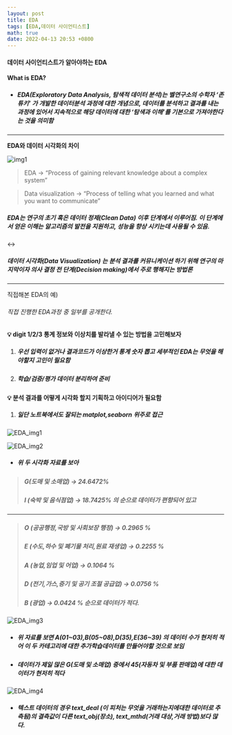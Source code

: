 ```yaml
---
layout: post
title: EDA
tags: [EDA,데이터 사이언티스트]
math: true
date: 2022-04-13 20:53 +0800
---
```


#### 데이터 사이언티스트가 알아야하는 EDA


**What is EDA?**

- ##### EDA(Exploratory Data Analysis, 탐색적 데이터 분석)는 벨연구소의 수학자 ‘존 튜키’ 가 개발한 데이터분석 과정에 대한 개념으로, 데이터를 분석하고 결과를 내는 과정에 있어서 지속적으로 해당 데이터에 대한 ‘탐색과 이해’를 기본으로 가져야한다는 것을 의미함

***


**EDA와 데이터 시각화의 차이**

![img1](https://www.mdpi.com/ijgi/ijgi-06-00368/article_deploy/html/images/ijgi-06-00368-g001-550.jpg)

> EDA → “Process of gaining relevant knowledge about a complex system”

> Data visualization → “Process of telling what you learned and what you want to communicate”


##### EDA는 연구의 초기 혹은 데이터 정제(Clean Data) 이후 단계에서 이루어짐. 이 단계에서 얻은 이해는 알고리즘의 발전을 지원하고, 성능을 향상 시키는데 사용될 수 있음.

↔

##### 데이터 시각화(Data Visualization) 는 분석 결과를 커뮤니케이션 하기 위해 연구의 마지막이자 의사 결정 전 단계(Decision making)에서 주로 행해지는 방법론



*** 

직접해본 EDA의 예)

###### 직접 진행한 EDA과정 중 일부를 공개한다.


#### 💡 digit 1/2/3 통계 정보와 이상치를 발라낼 수 있는 방법을 고민해보자   

1. ##### 우선 입력이 없거나 결과코드가 이상한거 통계 숫자 뽑고 세부적인 EDA는 무엇을 해야할지 고민이 필요함
2. ##### 학습/검증/평가 데이터 분리하여 준비



#### 💡 분석 결과를 어떻게 시각화 할지 기획하고 아이디어가 필요함

1. ##### 일단 노트북에서도 잘되는 matplot,seaborn 위주로 접근


![EDA_img1](https://user-images.githubusercontent.com/117707608/208018037-6ba038c9-c728-46b3-a6ef-dc0e17c6eedc.png)

![EDA_img2](https://user-images.githubusercontent.com/117707608/208018161-66e69031-98dc-420f-8bb0-427a588ace86.png)

- ##### 위 두 시각화 자료를 보아
    
> ##### G(도매 및 소매업) →  24.6472%
> ##### I (숙박 및 음식점업) → 18.7425% 의 순으로 데이터가 편향되어 있고
    
***

> ##### O (공공행정,국방 및 사회보장 행정) →  0.2965 %
> ##### E (수도,하수 및 폐기물 처리,원료 재생업) →  0.2255 %
> #####     A (농업,임업 및 어업) →  0.1064 %
> #####     D (전기,가스,증기 및 공기 조절 공급업) → 0.0756 %
> #####     B (광업) → 0.0424 %  순으로 데이터가 적다.

![EDA_img3](https://user-images.githubusercontent.com/117707608/208018246-2888fc37-e79b-4f30-bcf4-961e6a10568b.png)


- ##### 위 자료를 보면 A(01~03),B(05~08),D(35),E(36~39) 의 데이터 수가 현저히 적어 이 두 카테고리에 대한 추가학습데이터를 만들어야할 것으로 보임
- ##### 데이터가 제일 많은 G(도매 및 소매업) 중에서 45(자동차 및 부품 판매업)에 대한 데이터가 현저히 적다


![EDA_img4](https://user-images.githubusercontent.com/117707608/208018315-244301cd-ce4a-4fc0-bb29-bc81367440b9.png)


- ##### 텍스트 데이터의 경우 text_deal (이 피처는 무엇을 거래하는지에대한 데이터로 추측됨)의 결측값이 다른 text_obj(장소), text_mthd(거래 대상,거래 방법)보다 많다.


